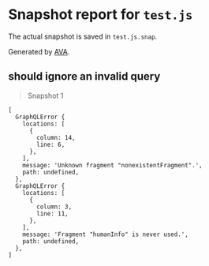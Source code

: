 # Snapshot report for `test.js`

The actual snapshot is saved in `test.js.snap`.

Generated by [AVA](https://avajs.dev).

## should ignore an invalid query

> Snapshot 1

    [
      GraphQLError {
        locations: [
          {
            column: 14,
            line: 6,
          },
        ],
        message: 'Unknown fragment "nonexistentFragment".',
        path: undefined,
      },
      GraphQLError {
        locations: [
          {
            column: 3,
            line: 11,
          },
        ],
        message: 'Fragment "humanInfo" is never used.',
        path: undefined,
      },
    ]
